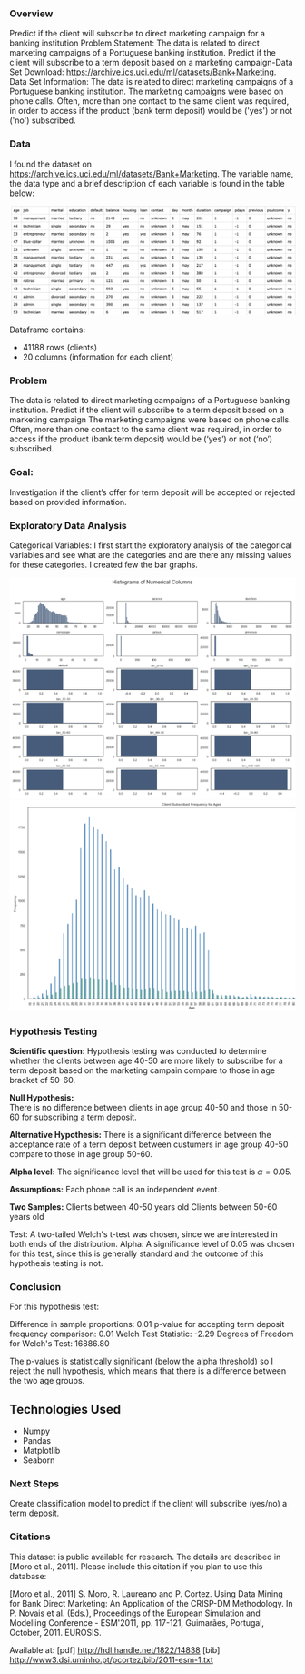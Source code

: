 ### Overview
Predict if the client will subscribe to direct marketing campaign for a banking institution Problem Statement: The data is related to direct marketing campaigns of a Portuguese banking institution. Predict if the client will subscribe to a term deposit based on a marketing campaign-Data Set Download: https://archive.ics.uci.edu/ml/datasets/Bank+Marketing. Data Set Information: The data is related to direct marketing campaigns of a Portuguese banking institution. The marketing campaigns were based on phone calls. Often, more than one contact to the same client was required, in order to access if the product (bank term deposit) would be ('yes') or not ('no') subscribed.

### Data
I found the dataset on https://archive.ics.uci.edu/ml/datasets/Bank+Marketing.
The variable name, the data type and a brief description of each variable is found in the table below:

![table](https://github.com/stevalang/AcceptOrRejectBankOffer/blob/master/images/dataframe.png)

Dataframe contains:
* 41188 rows (clients)
* 20 columns (information for each client)

### Problem
The data is related to direct marketing campaigns of a Portuguese banking institution. Predict if the client will subscribe to a term deposit based on a marketing campaign
The marketing campaigns were based on phone calls. Often, more than one contact to the same client was required, in order to access if the product (bank term deposit) would be (‘yes’) or not (‘no’) subscribed.

### Goal:
Investigation if the client’s offer for term deposit will be accepted or rejected based on provided information.

### Exploratory Data Analysis
Categorical Variables:
I first start the exploratory analysis of the categorical variables and see what are the categories and are there any missing values for these categories. I created few the bar graphs.

![plot](https://github.com/stevalang/AcceptOrRejectBankOffer/blob/master/images/hist_num_cols.png)
![plot](https://github.com/stevalang/AcceptOrRejectBankOffer/blob/master/images/age_frequency.png)


### Hypothesis Testing
**Scientific question:**
Hypothesis testing was conducted to determine whether the clients between age 40-50 are more likely to subscribe for a term deposit based on the marketing campain compare to those in age bracket of 50-60.

**Null Hypothesis:**  
There is no difference between clients in age group 40-50 and those in 50-60 for subscribing a term deposit.

**Alternative Hypothesis:** 
There is a significant difference between the acceptance rate of a term deposit between custumers in age group 40-50 compare to those in age group 50-60.

**Alpha level:** 
The significance level that will be used for this test is $\alpha = 0.05$.

**Assumptions:**
Each phone call is an independent event.

**Two Samples:**
Clients between 40-50 years old
Clients between 50-60 years old


Test: A two-tailed Welch's t-test was chosen, since we are interested in both ends of the distribution.
Alpha: A significance level of 0.05 was chosen for this test, since this is generally standard and the outcome of this hypothesis testing is not.

### Conclusion

For this hypothesis test:

Difference in sample proportions: 0.01
p-value for accepting term deposit frequency comparison: 0.01
Welch Test Statistic: -2.29
Degrees of Freedom for Welch's Test: 16886.80

The p-values is statistically significant (below the alpha threshold) so I reject the null hypothesis, which means that there is a difference between the two age groups.



## Technologies Used
* Numpy
* Pandas
* Matplotlib
* Seaborn

### Next Steps
Create classification model to predict if the client will subscribe (yes/no) a term deposit.

### Citations
This dataset is public available for research. The details are described in [Moro et al., 2011].
  Please include this citation if you plan to use this database:

  [Moro et al., 2011] S. Moro, R. Laureano and P. Cortez. Using Data Mining for Bank Direct Marketing: An Application of the CRISP-DM Methodology.
  In P. Novais et al. (Eds.), Proceedings of the European Simulation and Modelling Conference - ESM'2011, pp. 117-121, Guimarães, Portugal, October, 2011. EUROSIS.

  Available at: [pdf] http://hdl.handle.net/1822/14838
                [bib] http://www3.dsi.uminho.pt/pcortez/bib/2011-esm-1.txt
